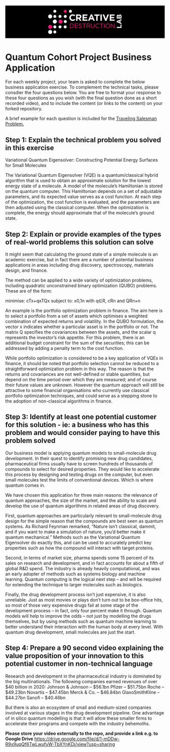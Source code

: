 ![CDL 2020 Cohort Project](../figures/CDL_logo.jpg)
# Quantum Cohort Project Business Application

For each weekly project, your team is asked to complete the below business application exercise.
To complement the technical tasks, please consdier the four questions below.
You are free to format your response to these four questions as you wish (with the final question done as a short recorded video), and to include
the content (or links to the content) on your forked repository.

A brief example for each question is included for the 
[Traveling Salesman Problem.](https://en.wikipedia.org/wiki/Travelling_salesman_problem)

## Step 1: Explain the technical problem you solved in this exercise

Variational Quantum Eigensolver: Constructing Potential Energy Surfaces for Small Molecules

The Variational Quantum Eigensolver (VQE) is a quantum/classical hybrid algorithm that is used to obtain an approximate solution for the lowest energy state of a molecule. A model of the molecule’s Hamiltonian is stored on the quantum computer. This Hamiltonian depends on a set of adjustable parameters, and its expected value serves as a cost function. At each step of the optimization, the cost function is evaluated, and the parameters are then adjusted using the classical computer. When the optimization is complete, the energy should approximate that of the molecule’s ground state.


## Step 2: Explain or provide examples of the types of real-world problems this solution can solve

It might seem that calculating the ground state of a simple molecule is an academic exercise, but in fact there are a number of potential business applications in areas including drug discovery, spectroscopy, materials design, and finance.

The method can be applied to a wide variety of optimization problems, including quadratic unconstrained binary optimization (QUBO) problems. These are of the form:

minimise: cTx+qxTQx
subject to: x0,1n
with q∈R, cRn and QRn×n

An example is the portfolio optimization problem in finance. The aim here is to select a portfolio from a set of assets which optimises a weighted combination of expected returns and volatility. In the QUBO formulation, the vector x indicates whether a particular asset is in the portfolio or not. The matrix Q specifies the covariances between the assets, and the scalar q represents the investor’s risk appetite. For this problem, there is an additional budget constraint for the sum of the securities; this can be addressed by adding a penalty term to the cost function.

While portfolio optimization is considered to be a key application of VQEs in finance, it should be noted that portfolio selection cannot be reduced to a straightforward optimization problem in this way. The reason is that the returns and covariances are not well-defined or stable quantities, but depend on the time period over which they are measured; and of course their future values are unknown. However the quantum approach will still be attractive to some financial organisations who currently use classical portfolio optimization techniques, and could serve as a stepping stone to the adoption of non-classical algorithms in finance.


## Step 3: Identify at least one potential customer for this solution - ie: a business who has this problem and would consider paying to have this problem solved
Our business model is applying quantum models to small-molecule drug development. In their quest to identify promising new drug candidates, pharmaceutical firms usually have to screen hundreds of thousands of compounds to select for desired properties. They would like to accelerate this process by designing and testing drugs on the computer, but even small molecules test the limits of conventional devices. Which is where quantum comes in.

We have chosen this application for three main reasons: the relevance of quantum approaches, the size of the market, and the ability to scale and develop the use of quantum algorithms in related areas of drug discovery.

First, quantum approaches are particularly relevant to small-molecule drug design for the simple reason that the compounds are best seen as quantum systems. As Richard Feynman remarked, “Nature isn’t classical, dammit, and if you want to make a simulation of nature, you’d better make it quantum mechanical.” Methods such as the Variational Quantum Eigensolver do exactly this, and can be used to accurately predict key properties such as how the compound will interact with target proteins.

Second, in terms of market size, pharma spends some 15 percent of its sales on research and development, and in fact accounts for about a fifth of global R&D spend. The industry is already heavily computational, and was an early adopter of methods such as systems biology and machine learning. Quantum computing is the logical next step – and will be required for extending the technique to larger molecules such as biologics.

Finally, the drug development process isn’t just expensive, it is also unreliable. Just as most movies or plays don’t turn out to be box-office hits, so most of those very expensive drugs fail at some stage of the development process – in fact, only four percent make it through. Quantum models will help to improve the odds – not just by modelling the drugs themselves, but by using methods such as quantum machine learning to better understand their interaction with the human body at every level. With quantum drug development, small molecules are just the start.


## Step 4: Prepare a 90 second video explaining the value proposition of your innovation to this potential customer in non-technical language

Research and development in the pharmaceutical industry is dominated by the big multinationals. The following companies earned revenues of over $40 billion in 2020: 
Johnson & Johnson – $56.1bn
Pfizer – $51.75bn
Roche – $49.23bn
Novartis – $47.45bn
Merck & Co. – $46.84bn
GlaxoSmithKline – $44.27bn
Sanofi – $40.46bn

But there is also an ecosystem of small and medium-sized companies involved at various stages in the drug development pipeline. One advantage of in silico quantum modelling is that it will allow these smaller firms to accelerate their programs and compete with the industry behemoths.


**Please store your video externally to the repo, and provide a link e.g. to Google Drive**
https://drive.google.com/file/d/1-mDDw-R9x9uqQf6TwLwufyW-TbXYnKDj/view?usp=sharing
